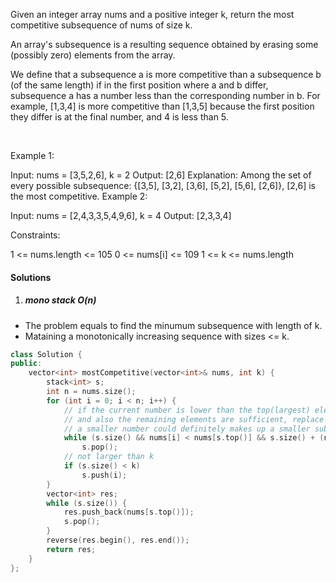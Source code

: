 Given an integer array nums and a positive integer k, return the most competitive subsequence of nums of size k.

An array's subsequence is a resulting sequence obtained by erasing some (possibly zero) elements from the array.

We define that a subsequence a is more competitive than a subsequence b (of the same length) if in the first position where a and b differ, subsequence a has a number less than the corresponding number in b. For example, [1,3,4] is more competitive than [1,3,5] because the first position they differ is at the final number, and 4 is less than 5.

 

Example 1:

Input: nums = [3,5,2,6], k = 2
Output: [2,6]
Explanation: Among the set of every possible subsequence: {[3,5], [3,2], [3,6], [5,2], [5,6], [2,6]}, [2,6] is the most competitive.
Example 2:

Input: nums = [2,4,3,3,5,4,9,6], k = 4
Output: [2,3,3,4]
 

Constraints:

1 <= nums.length <= 105
0 <= nums[i] <= 109
1 <= k <= nums.length


#### Solutions

1. ##### mono stack O(n)

- The problem equals to find the minumum subsequence with length of k.
- Mataining a monotonically increasing sequence with sizes <= k.

```cpp
class Solution {
public:
    vector<int> mostCompetitive(vector<int>& nums, int k) {
        stack<int> s;
        int n = nums.size();
        for (int i = 0; i < n; i++) {
            // if the current number is lower than the top(largest) element of the stack.
            // and also the remaining elements are sufficient, replace the top number with 
            // a smaller number could definitely makes up a smaller subsequence.
            while (s.size() && nums[i] < nums[s.top()] && s.size() + (n - i - 1) >= k)
                s.pop();
            // not larger than k
            if (s.size() < k)
                s.push(i);
        }
        vector<int> res;
        while (s.size()) {
            res.push_back(nums[s.top()]);
            s.pop();
        }
        reverse(res.begin(), res.end());
        return res;
    }
};

```